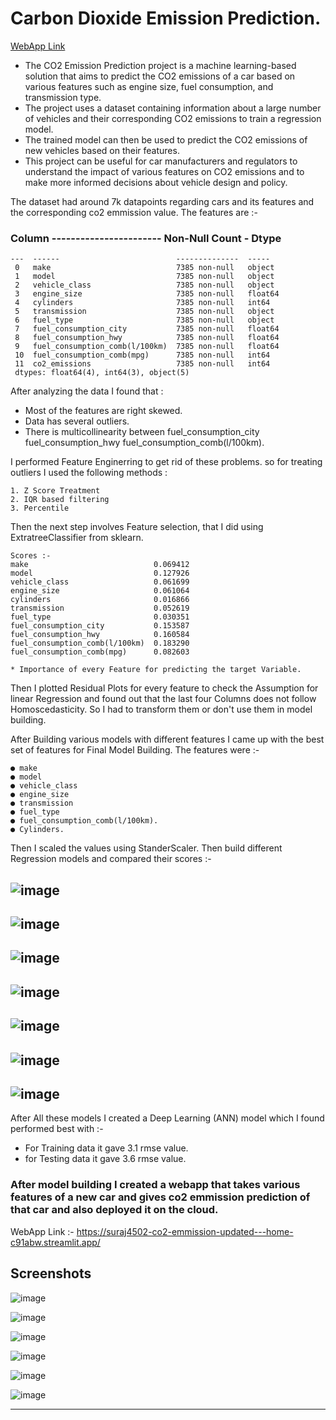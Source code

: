 
# Carbon Dioxide Emission Prediction.   

[WebApp Link ](https://suraj4502-co2-emmission-updated---home-c91abw.streamlit.app/)

- The CO2 Emission Prediction project is a machine learning-based solution that aims to predict the CO2 emissions of a car based on various features such as engine size, fuel consumption, and transmission type. 
- The project uses a dataset containing information about a large number of vehicles and their corresponding CO2 emissions to train a regression model.
- The trained model can then be used to predict the CO2 emissions of new vehicles based on their features. 
- This project can be useful for car manufacturers and regulators to understand the impact of various features on CO2 emissions and to make more informed decisions about vehicle design and policy.

The dataset had around 7k datapoints regarding cars and its
features and the corresponding co2 emmission value.
The features are :-
###   Column ----------------------- Non-Null Count - Dtype  
    ---  ------                          --------------  -----  
     0   make                            7385 non-null   object 
     1   model                           7385 non-null   object 
     2   vehicle_class                   7385 non-null   object 
     3   engine_size                     7385 non-null   float64
     4   cylinders                       7385 non-null   int64  
     5   transmission                    7385 non-null   object 
     6   fuel_type                       7385 non-null   object 
     7   fuel_consumption_city           7385 non-null   float64
     8   fuel_consumption_hwy            7385 non-null   float64
     9   fuel_consumption_comb(l/100km)  7385 non-null   float64
     10  fuel_consumption_comb(mpg)      7385 non-null   int64  
     11  co2_emissions                   7385 non-null   int64  
     dtypes: float64(4), int64(3), object(5)


After analyzing the data I found that :
- Most of the features are right skewed.
- Data has several outliers.
- There is multicollinearity between fuel_consumption_city fuel_consumption_hwy fuel_consumption_comb(l/100km).

I performed Feature Enginerring to get rid of these problems.
so for treating outliers I used the following methods :

    1. Z Score Treatment 
    2. IQR based filtering 
    3. Percentile

Then the next step involves Feature selection, that I did using ExtratreeClassifier from sklearn.

    
    Scores :-
    make	                        0.069412
    model	                        0.127926
    vehicle_class	                0.061699
    engine_size     	            0.061064
    cylinders	                    0.016866
    transmission	                0.052619
    fuel_type	                    0.030351
    fuel_consumption_city	        0.153587
    fuel_consumption_hwy	        0.160584
    fuel_consumption_comb(l/100km)	0.183290
    fuel_consumption_comb(mpg)	    0.082603

    * Importance of every Feature for predicting the target Variable.

Then I plotted Residual Plots for every feature to check the Assumption for linear Regression and found out that the last four Columns does not follow Homoscedasticity. So I had to transform them or don't use them in model building.
    
After Building various models with different features I came up with the best set of features for Final Model Building. The features were :-
    
    ● make
    ● model
    ● vehicle_class
    ● engine_size
    ● transmission
    ● fuel_type
    ● fuel_consumption_comb(l/100km).
    ● Cylinders.

Then I scaled the values using StanderScaler. Then build different Regression models and compared their scores :-

![image](https://user-images.githubusercontent.com/76464630/212909259-e8769e66-f5cb-42e6-a2ae-1809390d6c01.png)
---
![image](https://user-images.githubusercontent.com/76464630/212909416-67e5bf0f-6654-4134-8279-a00ea650b440.png)
---
![image](https://user-images.githubusercontent.com/76464630/212909568-10c99e0a-d948-4b51-8acd-43ffecf67a25.png)
---
![image](https://user-images.githubusercontent.com/76464630/212909687-1d1da0e4-3e45-44ec-b751-cb258b56fc0b.png)
---
![image](https://user-images.githubusercontent.com/76464630/212909778-1717b305-2eb4-46f4-b28a-b723a7249799.png)
---
![image](https://user-images.githubusercontent.com/76464630/212909843-c250fddb-5367-4f0d-a534-9cd5a1f244bf.png)
---
![image](https://user-images.githubusercontent.com/76464630/212909987-581f78bd-65c3-4b6a-9907-11ce393d27cb.png)
---
After All these models I created a Deep Learning (ANN) model which I found performed best with :-
- For Training data it gave 3.1 rmse value.
- for Testing data it gave 3.6 rmse value.

### After model building I created a webapp that takes various features of a new car and gives co2 emmission prediction of that car and also deployed it on the cloud.
WebApp Link :- https://suraj4502-co2-emmission-updated---home-c91abw.streamlit.app/

## Screenshots


![image](https://user-images.githubusercontent.com/76464630/212912871-009f6bd9-d4f6-4ee8-b00e-6fbf7ac53661.png)

![image](https://user-images.githubusercontent.com/76464630/212913102-73e06697-31da-4910-8363-870ce3f923b9.png)

![image](https://user-images.githubusercontent.com/76464630/212913272-0a124751-e04a-4a7c-acd5-653f53453abd.png)

![image](https://user-images.githubusercontent.com/76464630/212913398-377d6355-6e83-4343-aae6-f8acec415787.png)

![image](https://user-images.githubusercontent.com/76464630/212913500-cfc942c0-09bd-4205-a974-f11fad4099e3.png)

![image](https://user-images.githubusercontent.com/76464630/212913650-39bc0dfc-d862-41d0-8a86-3ae91e8388b6.png)

--- 
